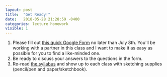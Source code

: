 ```yaml
---
layout: post
title:  "Get Ready!"
date:   2018-05-28 21:28:59 -0400
categories: lecture homework
visible: 1
---
```


1. Please fill out [this quick Google Form](https://goo.gl/forms/h2Eny65DtqnV1K5E3) no later than July 8th. You'll be working with a partner in this class and I want to make it as easy as possible for you to find a like-minded one. 
2. Be ready to discuss your answers to the questions in the form.
3. Re-read [the syllabus](/syllabus) and show up to each class with sketching supplies (pencil/pen and paper/sketchbook). 
